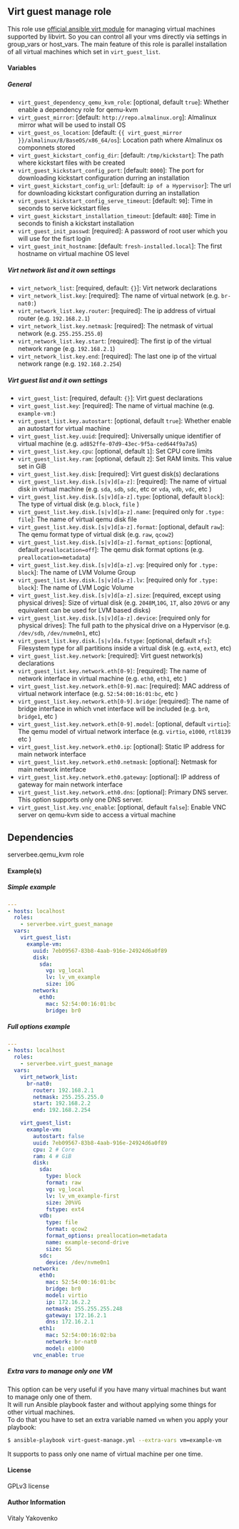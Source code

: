 ## Virt guest manage role

This role use [official ansible virt module](https://docs.ansible.com/ansible/2.9/modules/virt_module.html) for managing virtual machines supported by libvirt.
So you can control all your vms directly via settings in group_vars or host_vars.
The main feature of this role is parallel installation of all virtual machines which set in `virt_guest_list`.

#### Variables

##### General

* `virt_guest_dependency_qemu_kvm_role`: [optional, default `true`]: Whether enable a dependency role for qemu-kvm
* `virt_guest_mirror`: [default: `http://repo.almalinux.org`]: Almalinux mirror what will be used to install OS
* `virt_guest_os_location`: [default: `{{ virt_guest_mirror }}/almalinux/8/BaseOS/x86_64/os`]: Location path where Almalinux os componnets stored
* `virt_guest_kickstart_config_dir`: [default: `/tmp/kickstart`]: The path where kickstart files with be created
* `virt_guest_kickstart_config_port`: [default: `8000`]: The port for downloading kickstart configuration durring an installation
* `virt_guest_kickstart_config_url`: [default: `ip of a Hypervisor`]: The url for downloading kickstart configuration durring an installation
* `virt_guest_kickstart_config_serve_timeout`: [default: `90`]: Time in seconds to serve kickstart files
* `virt_guest_kickstart_installation_timeout`: [default: `480`]: Time in seconds to finish a kickstart installation
* `virt_guest_init_passwd`: [required]: A password of root user which you will use for the fisrt login
* `virt_guest_init_hostname`: [default: `fresh-installed.local`]: The first hostname on virtual machine OS level

##### Virt network list and it own settings

* `virt_network_list`: [required, default: `{}`]: Virt network declarations
* `virt_network_list.key`: [required]: The name of virtual network (e.g. `br-nat0:`)
* `virt_network_list.key.router`: [required]: The ip address of virtual router (e.g. `192.168.2.1`)
* `virt_network_list.key.netmask`: [required]: The netmask of virtual network (e.g. `255.255.255.0`)
* `virt_network_list.key.start`: [required]: The first ip of the virtual network range (e.g. `192.168.2.1`)
* `virt_network_list.key.end`: [required]: The last one ip of the virtual network range (e.g. `192.168.2.254`)

##### Virt guest list and it own settings

* `virt_guest_list`: [required, default: `{}`]: Virt guest declarations
* `virt_guest_list.key`: [required]: The name of virtual machine (e.g. `example-vm:`)
* `virt_guest_list.key.autostart`: [optional, default `true`]: Whether enable an autostart for virtual machine
* `virt_guest_list.key.uuid`: [required]: Universally unique identifier of virtual machine (e.g. `ad852ffe-07d9-43ec-9f5a-ced644f9a7a5`)
* `virt_guest_list.key.cpu`: [optional, default `1`]: Set CPU core limits
* `virt_guest_list.key.ram`: [optional, default `2`]: Set RAM limits. This value set in GiB
* `virt_guest_list.key.disk`: [required]: Virt guest disk(s) declarations
* `virt_guest_list.key.disk.[s|v]d[a-z]`: [required]: The name of virtual disk in virtual machine (e.g. `sda`, `sdb`, `sdc`, etc or `vda`, `vdb`, `vdc`, etc )
* `virt_guest_list.key.disk.[s|v]d[a-z].type`: [optional, default `block`]: The type of virtual disk (e.g. `block`, `file` )
* `virt_guest_list.key.disk.[s|v]d[a-z].name`: [required only for `.type: file`]: The name of virtual qemu disk file
* `virt_guest_list.key.disk.[s|v]d[a-z].format`: [optional, default `raw`]: The qemu format type of virtual disk (e.g. `raw`, `qcow2`)
* `virt_guest_list.key.disk.[s|v]d[a-z].format_options`: [optional, default `preallocation=off`]: The qemu disk format options (e.g. `preallocation=metadata`)
* `virt_guest_list.key.disk.[s|v]d[a-z].vg`: [required only for `.type: block`]: The name of LVM Volume Group
* `virt_guest_list.key.disk.[s|v]d[a-z].lv`: [required only for `.type: block`]: The name of LVM Logic Volume
* `virt_guest_list.key.disk.[s|v]d[a-z].size`: [required, except using physical drives]: Size of virtual disk (e.g. `2048M`,`10G`, `1T`, also `20%VG` or any equivalent can be used for LVM based disks)
* `virt_guest_list.key.disk.[s|v]d[a-z].device`: [required only for physical drives]: The full path to the physical drive on a Hypervisor (e.g. `/dev/sdb`, `/dev/nvme0n1`, etc)
* `virt_guest_list.key.disk.[s|v]da.fstype`: [optional, default `xfs`]: Filesystem type for all partitions inside a virtual disk (e.g. `ext4`, `ext3`, etc)
* `virt_guest_list.key.network`: [required]: Virt guest network(s) declarations
* `virt_guest_list.key.network.eth[0-9]`: [required]: The name of network interface in virtual machine (e.g. `eth0`, `eth1`, etc )
* `virt_guest_list.key.network.eth[0-9].mac`: [required]: MAC address of virtual network interface (e.g. `52:54:00:16:01:bc`, etc )
* `virt_guest_list.key.network.eth[0-9].bridge`: [required]: The name of bridge interface in which vnet interface will be included (e.g. `br0`, `bridge1`, etc )
* `virt_guest_list.key.network.eth[0-9].model`: [optional, default `virtio`]: The qemu model of virtual network interface (e.g. `virtio`, `e1000`, `rtl8139` etc )
* `virt_guest_list.key.network.eth0.ip`: [optional]: Static IP address for main network interface
* `virt_guest_list.key.network.eth0.netmask`: [optional]: Netmask for main network interface
* `virt_guest_list.key.network.eth0.gateway`: [optional]: IP address of gateway for main network interface
* `virt_guest_list.key.network.eth0.dns`: [optional]:  Primary DNS server. This option supports only one DNS server.
* `virt_guest_list.key.vnc_enable`: [optional, default `false`]: Enable VNC server on qemu-kvm side to access a virtual machine

## Dependencies

serverbee.qemu_kvm role

#### Example(s)

##### Simple example

```yaml
---
- hosts: localhost 
  roles:
    - serverbee.virt_guest_manage
  vars:
    virt_guest_list:
      example-vm:
        uuid: 7eb09567-83b8-4aab-916e-24924d6a0f89
        disk:
          sda:
            vg: vg_local
            lv: lv_vm_example
            size: 10G
        network:
          eth0:
            mac: 52:54:00:16:01:bc
            bridge: br0
```

##### Full options example 

```yaml
---
- hosts: localhost 
  roles:
    - serverbee.virt_guest_manage
  vars:
    virt_network_list:
      br-nat0:
        router: 192.168.2.1
        netmask: 255.255.255.0
        start: 192.168.2.2
        end: 192.168.2.254

    virt_guest_list:
      example-vm:
        autostart: false
        uuid: 7eb09567-83b8-4aab-916e-24924d6a0f89
        cpu: 2 # Core
        ram: 4 # GiB
        disk:
          sda:
            type: block
            format: raw
            vg: vg_local
            lv: lv_vm_example-first
            size: 20%VG
            fstype: ext4
          vdb:
            type: file
            format: qcow2
            format_options: preallocation=metadata
            name: example-second-drive
            size: 5G
          sdc:
            device: /dev/nvme0n1
        network:
          eth0:
            mac: 52:54:00:16:01:bc
            bridge: br0
            model: virtio
            ip: 172.16.2.2
            netmask: 255.255.255.248
            gateway: 172.16.2.1
            dns: 172.16.2.1
          eth1:
            mac: 52:54:00:16:02:ba
            network: br-nat0
            model: e1000
        vnc_enable: true
```

##### Extra vars to manage only one VM

This option can be very useful if you have many virtual machines but want to manage only one of them.  
It will run Ansible playbook faster and without applying some things for other virtual machines.  
To do that you have to set an extra variable named `vm` when you apply your playbook:

```bash
$ ansible-playbook virt-guest-manage.yml --extra-vars vm=example-vm
```

It supports to pass only one name of virtual machine per one time.


#### License

GPLv3 license

#### Author Information

Vitaly Yakovenko
